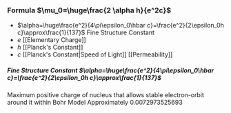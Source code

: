 ### Formula $\mu_0=\huge\frac{2 \alpha h}{e^2c}$
- $\alpha=\huge\frac{e^2}{4\pi\epsilon_0\hbar c}=\frac{e^2}{2\epsilon_0h c}\approx\frac{1}{137}$ Fine Structure Constant
- $e$ [[Elementary Charge]]
- $h$ [[Planck's Constant]]
- $c$ [[Planck's Constant|Speed of Light]]
[[Permeability]]
##### Fine Structure Constant $\alpha=\huge\frac{e^2}{4\pi\epsilon_0\hbar c}=\frac{e^2}{2\epsilon_0h c}\approx\frac{1}{137}$ 
Maximum positive charge of nucleus that allows 
stable electron-orbit around it within Bohr Model
Approximately $0.0072973525693$